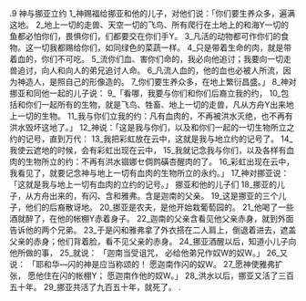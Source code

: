 .9 
神与挪亚立约 
1_神赐福给挪亚和他的儿子，对他们说：「你们要生养众多，遍满这地。 2_地上一切的走兽、天空一切的飞鸟、所有爬行在土地上的和海Y一切的鱼都必怕你们，畏惧你们，们都要交在你们手Y。 3_凡活的动物都可作你们的食物。这一切我都赐给你们，如同绿色的菜蔬一样。 4_只是带着生命的肉，就是带着血的，你们不可吃。 5_流你们血、害你们命的，我必向他追讨；我要向一切走兽追讨，向人和向人的弟兄追讨人命。 6_凡流人血的，他的血也必被人所流，因为神造人，是照自己的形像造的。 7_你们要生养众多，在地上繁衍昌盛。」 
8_神对挪亚和同他一起的儿子说： 9_「看哪，我要与你们和你们后裔立我的约， 10_包括和你们一起所有的生物，就是飞鸟、牲畜、地上一切的走兽，凡从方舟Y出来地上一切的生物。 11_我与你们立我的约：凡有血肉的，不再被洪水灭绝，也不再有洪水毁坏这地了。」 12_神说：「这是我与你们，以及和你们一起的一切生物所立之约的记号，直到万代： 13_我把彩虹放在云中，这就是我与地立约的记号了。 14_我使云遮地的时候，会有彩虹出现在云中， 15_我就记念我与你们，以及各样有血肉的生物所立的约：不再有洪水锢娜セ倜鹨磺杏醒肉的了。 16_彩虹出现在云中，我看见了，就要记念神与地上一切有血肉的生物所立的永约。」 17_神对挪亚说：「这就是我与地上一切有血肉的立约的记号。」 
挪亚和他的儿子们 
18_挪亚的儿子，从方舟出来的，有闪、含和雅弗。含是迦南的父亲。 19_这是挪亚的三个儿子，他们的后裔散讶地。 20_挪亚是农夫，是他开始栽葡萄园的。 21_他喝了一些酒就醉了，在他的帐棚Y赤着身子。 22_迦南的父亲含看见他父亲赤身，就到外面告诉他的两个兄弟。 23_于是闪和雅弗拿了外衣搭在二人肩上，倒退着进去，遮盖父亲的赤身；他们背着脸，看不见父亲的赤身。 24_挪亚酒醒以后，知道小儿子向他所做的事， 25_就说： 
「迦南当受诅咒， 
必给他弟兄作奴W的奴W。」 
26_又说： 
「耶和华―闪的神是应当称颂的！ 
愿迦南作闪的奴W。 
27_愿神使雅弗扩张， 
愿他住在闪的帐棚Y； 
愿迦南作他的奴W。」 
28_洪水以后，挪亚又活了三百五十年。 29_挪亚共活了九百五十年，就死了。 
.